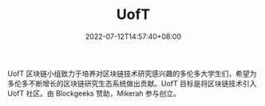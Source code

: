 ﻿---
weight: 
title: "UofT"
description: "UofT 区块链小组致力于培养对区块链技术研究感兴趣的多伦多大学生们，希望为多伦多不断增长的区块链研究生态系统做出贡献"
date: 2022-07-12T14:57:40+08:00
lastmod: 2022-07-12T14:57:40+08:00
draft: false
authors: ["Simon"]
featuredImage: "uoft.jpg"
link: "https://uoftbg.ca/"
tags: ["元宇宙社区","UofT"]
categories: ["navigation"]
navigation: ["元宇宙社区"]
lightgallery: true
toc: true
pinned: false
recommend: false
recommend1: false
---
UofT 区块链小组致力于培养对区块链技术研究感兴趣的多伦多大学生们，希望为多伦多不断增长的区块链研究生态系统做出贡献。UofT 目标是将区块链技术引入 UofT 社区。由 Blockgeeks 赞助，Mikerah 参与创立。
